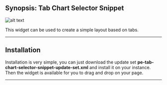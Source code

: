 ## Synopsis: Tab Chart Selector Snippet

![alt text](../images/pe-tab-chart-selector.png "Tab Chart Selector")


This widget can be used to create a simple layout based on tabs.

***

## Installation

Installation is very simple, you can just download the update set **pe-tab-chart-selector-snippet-update-set.xml** and install it on your instance. Then the widget is available for you to drag and drop on your page.

***
